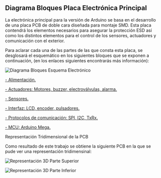 ## Diagrama Bloques Placa Electrónica Principal ##

La electrónica principal para la versión de Arduino se basa en el desarrollo de una placa PCB de doble cara diseñada para montaje SMD. Esta placa contendrá los elementos necesarios para asegurar la protección ESD así como los distintos elementos para el control de los sensores, actuadores y comunicación con el exterior.

Para aclarar cada una de las partes de las que consta esta placa, se desglosará el esquemático en los siguientes bloques que se exponen a continuación, (en los enlaces siguientes encontrarás más información):

![Diagrama Bloques Esquema Electrónico](https://gitlab.com/reespirator/reespirator2020/-/raw/master/images/electronics/diagrama_bloques_esquema.png "Diagrama de Bloques de la Electrónica")

[- Alimentación.](https://gitlab.com/reespirator/reespirator2020/-/blob/master/electronics/arduino/alimentacion_esquema.md "Alimentacion Esquema")

[- Actuadores: Motores, buzzer, electroválvulas, alarma.](https://gitlab.com/reespirator/reespirator2020/-/blob/master/electronics/arduino/actuadores_esquema.md "Actuadores")

[- Sensores.](https://gitlab.com/reespirator/reespirator2020/-/blob/master/electronics/arduino/sensores_esquema.md "Sensores")

[- Interfaz: LCD, encoder, pulsadores.](https://gitlab.com/reespirator/reespirator2020/-/blob/master/electronics/arduino/interfaz_esquema.md "Interfaz")

[- Protocolos de comunicación: SPI, I2C, TxRx.](https://gitlab.com/reespirator/reespirator2020/-/blob/master/electronics/arduino/comunicacion_esquema.md "Protocolos de Comunicación")

[- MCU: Arduino Mega.](https://gitlab.com/reespirator/reespirator2020/-/blob/master/electronics/arduino/mcu_esquema.md "MCU Conexiones")


Representación Tridimensional de la PCB

Como resultado de este trabajo se obtiene la siguiente PCB en la que se pude ver una representación tridimensinal:

![Representación 3D Parte Superior](https://gitlab.com/reespirator/reespirator2020/-/raw/master/images/electronics/esquema3DF.png "Representación 3D de la Electrónica. Parte superior")

![Representación 3D Parte Inferior](https://gitlab.com/reespirator/reespirator2020/-/raw/master/images/electronics/esquema3DB.png "Representación 3D de la Electrónica. Parte Inferior")


